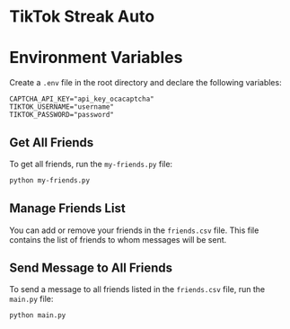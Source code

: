 # TikTok Streak Auto

# Environment Variables

Create a `.env` file in the root directory and declare the following variables:

```
CAPTCHA_API_KEY="api_key_ocacaptcha"
TIKTOK_USERNAME="username"
TIKTOK_PASSWORD="password"
```


## Get All Friends

To get all friends, run the `my-friends.py` file:

```sh
python my-friends.py
```


## Manage Friends List

You can add or remove your friends in the `friends.csv` file. This file contains the list of friends to whom messages will be sent.


## Send Message to All Friends

To send a message to all friends listed in the `friends.csv` file, run the `main.py` file:

```sh
python main.py
```
